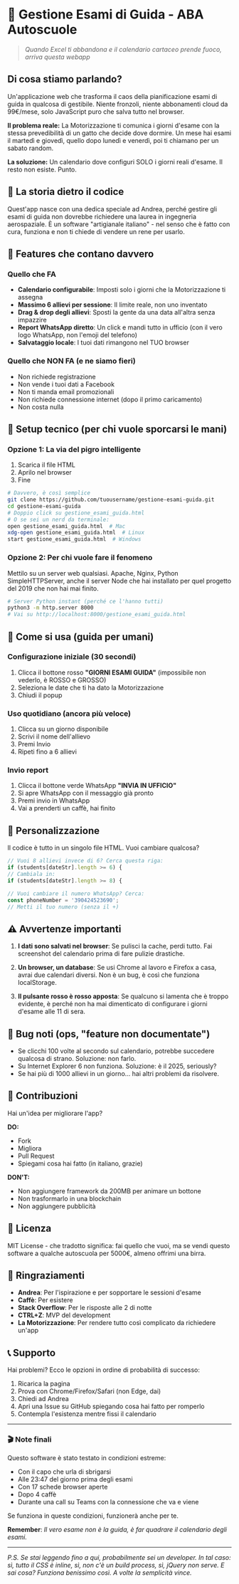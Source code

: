# 🚗 Gestione Esami di Guida - ABA Autoscuole

> *Quando Excel ti abbandona e il calendario cartaceo prende fuoco, arriva questa webapp*

## Di cosa stiamo parlando?

Un'applicazione web che trasforma il caos della pianificazione esami di guida in qualcosa di gestibile. Niente fronzoli, niente abbonamenti cloud da 99€/mese, solo JavaScript puro che salva tutto nel browser. 

**Il problema reale:** La Motorizzazione ti comunica i giorni d'esame con la stessa prevedibilità di un gatto che decide dove dormire. Un mese hai esami il martedì e giovedì, quello dopo lunedì e venerdì, poi ti chiamano per un sabato random.

**La soluzione:** Un calendario dove configuri SOLO i giorni reali d'esame. Il resto non esiste. Punto.

## 💝 La storia dietro il codice

Quest'app nasce con una dedica speciale ad Andrea, perché gestire gli esami di guida non dovrebbe richiedere una laurea in ingegneria aerospaziale. È un software "artigianale italiano" - nel senso che è fatto con cura, funziona e non ti chiede di vendere un rene per usarlo.

## 🎯 Features che contano davvero

### Quello che FA
- **Calendario configurabile**: Imposti solo i giorni che la Motorizzazione ti assegna
- **Massimo 6 allievi per sessione**: Il limite reale, non uno inventato
- **Drag & drop degli allievi**: Sposti la gente da una data all'altra senza impazzire
- **Report WhatsApp diretto**: Un click e mandi tutto in ufficio (con il vero logo WhatsApp, non l'emoji del telefono)
- **Salvataggio locale**: I tuoi dati rimangono nel TUO browser

### Quello che NON FA (e ne siamo fieri)
- Non richiede registrazione
- Non vende i tuoi dati a Facebook
- Non ti manda email promozionali
- Non richiede connessione internet (dopo il primo caricamento)
- Non costa nulla

## 🔧 Setup tecnico (per chi vuole sporcarsi le mani)

### Opzione 1: La via del pigro intelligente
1. Scarica il file HTML
2. Aprilo nel browser
3. Fine

```bash
# Davvero, è così semplice
git clone https://github.com/tuousername/gestione-esami-guida.git
cd gestione-esami-guida
# Doppio click su gestione_esami_guida.html
# O se sei un nerd da terminale:
open gestione_esami_guida.html  # Mac
xdg-open gestione_esami_guida.html  # Linux
start gestione_esami_guida.html  # Windows
```

### Opzione 2: Per chi vuole fare il fenomeno
Mettilo su un server web qualsiasi. Apache, Nginx, Python SimpleHTTPServer, anche il server Node che hai installato per quel progetto del 2019 che non hai mai finito.

```bash
# Server Python instant (perché ce l'hanno tutti)
python3 -m http.server 8000
# Vai su http://localhost:8000/gestione_esami_guida.html
```

## 📱 Come si usa (guida per umani)

### Configurazione iniziale (30 secondi)
1. Clicca il bottone rosso **"GIORNI ESAMI GUIDA"** (impossibile non vederlo, è ROSSO e GROSSO)
2. Seleziona le date che ti ha dato la Motorizzazione
3. Chiudi il popup

### Uso quotidiano (ancora più veloce)
1. Clicca su un giorno disponibile
2. Scrivi il nome dell'allievo
3. Premi Invio
4. Ripeti fino a 6 allievi

### Invio report
1. Clicca il bottone verde WhatsApp **"INVIA IN UFFICIO"**
2. Si apre WhatsApp con il messaggio già pronto
3. Premi invio in WhatsApp
4. Vai a prenderti un caffè, hai finito

## 🎨 Personalizzazione

Il codice è tutto in un singolo file HTML. Vuoi cambiare qualcosa?

```javascript
// Vuoi 8 allievi invece di 6? Cerca questa riga:
if (students[dateStr].length >= 6) {
// Cambiala in:
if (students[dateStr].length >= 8) {

// Vuoi cambiare il numero WhatsApp? Cerca:
const phoneNumber = '390424523690';
// Metti il tuo numero (senza il +)
```

## ⚠️ Avvertenze importanti

1. **I dati sono salvati nel browser**: Se pulisci la cache, perdi tutto. Fai screenshot del calendario prima di fare pulizie drastiche.

2. **Un browser, un database**: Se usi Chrome al lavoro e Firefox a casa, avrai due calendari diversi. Non è un bug, è così che funziona localStorage.

3. **Il pulsante rosso è rosso apposta**: Se qualcuno si lamenta che è troppo evidente, è perché non ha mai dimenticato di configurare i giorni d'esame alle 11 di sera.

## 🐛 Bug noti (ops, "feature non documentate")

- Se clicchi 100 volte al secondo sul calendario, potrebbe succedere qualcosa di strano. Soluzione: non farlo.
- Su Internet Explorer 6 non funziona. Soluzione: è il 2025, seriously?
- Se hai più di 1000 allievi in un giorno... hai altri problemi da risolvere.

## 🤝 Contribuzioni

Hai un'idea per migliorare l'app? 

**DO:**
- Fork
- Migliora
- Pull Request
- Spiegami cosa hai fatto (in italiano, grazie)

**DON'T:**
- Non aggiungere framework da 200MB per animare un bottone
- Non trasformarlo in una blockchain
- Non aggiungere pubblicità

## 📜 Licenza

MIT License - che tradotto significa: fai quello che vuoi, ma se vendi questo software a qualche autoscuola per 5000€, almeno offrimi una birra.

## 🙏 Ringraziamenti

- **Andrea**: Per l'ispirazione e per sopportare le sessioni d'esame
- **Caffè**: Per esistere
- **Stack Overflow**: Per le risposte alle 2 di notte
- **CTRL+Z**: MVP del development
- **La Motorizzazione**: Per rendere tutto così complicato da richiedere un'app

## 📞 Supporto

Hai problemi? Ecco le opzioni in ordine di probabilità di successo:

1. Ricarica la pagina
2. Prova con Chrome/Firefox/Safari (non Edge, dai)
3. Chiedi ad Andrea
4. Apri una Issue su GitHub spiegando cosa hai fatto per romperlo
5. Contempla l'esistenza mentre fissi il calendario

---

### 🎬 Note finali

Questo software è stato testato in condizioni estreme:
- Con il capo che urla di sbrigarsi
- Alle 23:47 del giorno prima degli esami  
- Con 17 schede browser aperte
- Dopo 4 caffè
- Durante una call su Teams con la connessione che va e viene

Se funziona in queste condizioni, funzionerà anche per te.

**Remember**: *Il vero esame non è la guida, è far quadrare il calendario degli esami.*

---

*P.S. Se stai leggendo fino a qui, probabilmente sei un developer. In tal caso: sì, tutto il CSS è inline, sì, non c'è un build process, sì, jQuery non serve. E sai cosa? Funziona benissimo così. A volte la semplicità vince.*
